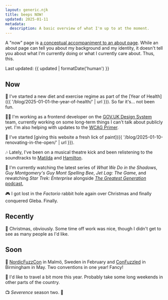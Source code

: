 ```yaml
---
layout: generic.njk
title: beeps NOW!
updated: 2025-01-11
metadata:
  description: A basic overview of what I'm up to at the moment.
---
```


A "now" page is [a conceptual accompaniment to an about page](https://nownownow.com/about). While an about page can tell you about my background and my identity, it doesn't tell you about what I'm currently doing or what I currently care about. Thus, this.

Last updated: {{ updated | formatDate('human') }}

## Now

🥦 I've started a new diet and exercise regime as part of the [Year of Health]({{ '/blog/2025-01-01-the-year-of-health/' | url }}). So far it's... not been fun.

🧑‍💻 I'm working as a frontend developer on the [GOV.UK Design System](https://design-system.service.gov.uk/) team, currently working on some long-term things I can't talk about publicly yet. I'm also helping with updates to the [WCAG Primer](https://alphagov.github.io/wcag-primer/).

🎨 I've started [giving this website a fresh lick of paint]({{ '/blog/2025-01-10-renovating-in-the-open/' | url }}).

🎶 Lately, I've been on a musical theatre kick and been relistening to the soundtracks to [Matilda](https://album.link/gb/i/471417216) and [Hamilton](https://album.link/gb/i/1025210938).

🖖 I'm currently watching the latest series of _What We Do in the Shadows_, _Guy Montgomery's Guy Mont Spelling Bee_, _Jet Lag: The Game_, and rewatching _Star Trek: Enterprise_ alongside [_The Greatest Generation_ podcast](https://maximumfun.org/podcasts/greatest-generation/),

🎮 I got lost in the _Factorio_ rabbit hole again over Christmas and finally conquered Gleba. Finally.

## Recently

🎅 Christmas, obviously. Some time off work was nice, though I didn't get to see as many people as I'd like.

## Soon

🐾 [NordicFuzzCon](https://nordicfuzzcon.org/) in Malmö, Sweden in February and [ConFuzzled](https://confuzzled.org.uk/) in Birmingham in May. Two conventions in one year! Fancy!

🚄 I'd like to travel a bit more this year. Probably take some long weekends in other parts of the country.

📺 _Severence_ season two. 👀
